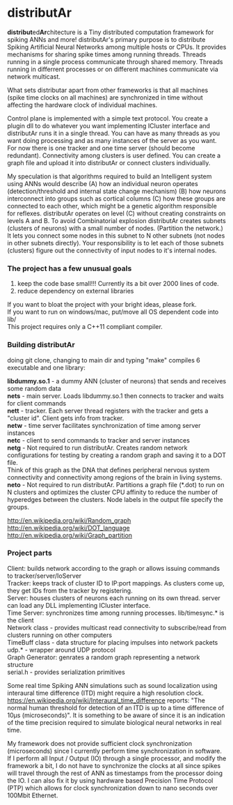 # distributAr

**distribut**ed**Ar**chitecture is a Tiny distributed computation framework for spiking ANNs and more!
distributAr's primary purpose is to distribute Spiking Artificial Neural Networks among multiple hosts or CPUs.  It provides mechanisms for sharing spike times among running threads. Threads running in a single process communicate through shared memory. Threads running in differrent processes or on different machines communicate via network multicast. 

What sets distributar apart from other frameworks is that all machines (spike time clocks on all machines) are synchronized in time without affecting the hardware clock of individual machines.

Control plane is implemented with a simple text protocol.  You create a plugin dll to do whatever you want implementing ICluster interface and distributAr runs it in a single thread.  You can have as many threads as you want doing processing and as many instances of the server as you want. For now there is one tracker and one time server (should become redundant).  Connectivity among clusters is user defined. You can create a graph file and upload it into distributAr or connect clusters individually.

My speculation is that algorithms required to build an Intelligent system using ANNs would describe (A) how an individual neuron operates (detection/threshold and internal state change mechanism) (B) how neurons interconnect into groups such as cortical columns (C) how these groups are connected to each other, which might be a genetic algorithm responsible for reflexes.  distributAr operates on level (C) without creating constraints on levels A and B.  To avoid Combinatorial explosion distributAr creates subnets (clusters of neurons) with a small number of nodes. (Partition the network.)  It lets you connect some nodes in this subnet to N other subnets (not nodes in other subnets directly).  Your responsibility is to let each of those subnets (clusters) figure out the connectivity of input nodes to it's internal nodes.

### The project has a few unusual goals
1) keep the code base small!!! Currently its a bit over 2000 lines of code.
2) reduce dependency on external libraries

If you want to bloat the project with your bright ideas, please fork.  
If you want to run on windows/mac, put/move all OS dependent code into lib/  
This project requires only a C++11 compliant compiler.  

### Building distributAr

doing git clone, changing to main dir and typing "make" compiles 6 executable and one library:

**libdummy.so.1**  - a dummy ANN (cluster of neurons) that sends and receives some random data  
**nets** - main server.  Loads libdummy.so.1  then connects to tracker and waits for client commands  
**nett** - tracker.  Each server thread registers with the tracker and gets a "cluster id". Client gets info from tracker.  
**netw** - time server facilitates synchronization of time among server instances  
**netc** - client to send commands to tracker and server instances  
**netg** - Not required to run distributAr. Creates random network configurations for testing by creating a random graph and saving it to a DOT file.  
Think of this graph as the DNA that defines peripheral nervous system connectivity and connectivity among regions of the brain in living systems.  
**neto** - Not required to run distributAr.  Partitions a graph file (*.dot) to run on N clusters and optimizes the cluster CPU affinity to reduce the number of hyperedges between the clusters.  Node labels in the output file specify the groups.  

http://en.wikipedia.org/wiki/Random_graph  
http://en.wikipedia.org/wiki/DOT_language  
http://en.wikipedia.org/wiki/Graph_partition  

### Project parts
Client: builds network according to the graph or allows issuing commands to tracker/server/IoServer  
Tracker: keeps track of cluster ID to IP:port mappings.  As clusters come up, they get IDs from the tracker by registering.  
Server: houses clusters of neurons each running on its own thread.  server can load any DLL implementing ICluster interface.  
Time Server: synchronizes time among running processes. lib/timesync.* is the client  
Network class - provides multicast read connectivity to subscribe/read from clusters running on other computers  
TimeBuff class - data structure for placing impulses into network packets  
udp.*    - wrapper around UDP protocol  
Graph Generator: genrates a random graph representing a network structure  
serial.h - provides serialization primitives  

Some real time Spiking ANN simulations such as sound localization using interaural time difference (ITD) might require a high resolution clock.   https://en.wikipedia.org/wiki/Interaural_time_difference   reports: "The normal human threshold for detection of an ITD is up to a time difference of 10μs (microseconds)".  It is something to be aware of since it is an indication of the time precision required to simulate biological neural networks in real time.

My framework does not provide sufficient clock synchronization (microseconds) since I currently perform time synchronization in software.  If I perform all Input / Output (IO) through a single processor, and modify the framework a bit, I do not have to synchronize the clocks at all since spikes will travel through the rest of ANN as timestamps from the processor doing the IO.  I can also fix it by using hardware based Precision Time Protocol (PTP) which allows for clock synchronization down to nano seconds over 100Mbit Ethernet.  


